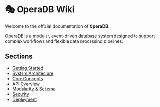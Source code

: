 # 🎭 OperaDB Wiki

Welcome to the official documentation of **OperaDB**.

OperaDB is a modular, event-driven database system designed to support complex workflows and flexible data processing pipelines.

## Sections

- [Getting Started](./Getting-Started)
- [System Architecture](./System-Architecture)
- [Core Concepts](./Core-Concepts)
- [API Overview](./API)
- [Modularity & Schema](./Modularity)
- [Security](./Security)
- [Deployment](./Deployment)

